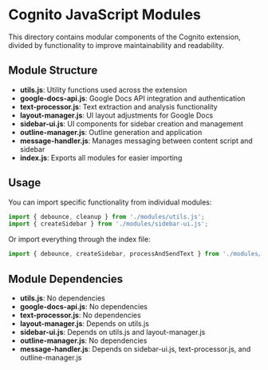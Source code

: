 # Cognito JavaScript Modules

This directory contains modular components of the Cognito extension, divided by functionality to improve maintainability and readability.

## Module Structure

- **utils.js**: Utility functions used across the extension
- **google-docs-api.js**: Google Docs API integration and authentication
- **text-processor.js**: Text extraction and analysis functionality
- **layout-manager.js**: UI layout adjustments for Google Docs
- **sidebar-ui.js**: UI components for sidebar creation and management
- **outline-manager.js**: Outline generation and application
- **message-handler.js**: Manages messaging between content script and sidebar
- **index.js**: Exports all modules for easier importing

## Usage

You can import specific functionality from individual modules:

```javascript
import { debounce, cleanup } from './modules/utils.js';
import { createSidebar } from './modules/sidebar-ui.js';
```

Or import everything through the index file:

```javascript
import { debounce, createSidebar, processAndSendText } from './modules/index.js';
```

## Module Dependencies

- **utils.js**: No dependencies
- **google-docs-api.js**: No dependencies
- **text-processor.js**: No dependencies
- **layout-manager.js**: Depends on utils.js
- **sidebar-ui.js**: Depends on utils.js and layout-manager.js
- **outline-manager.js**: No dependencies
- **message-handler.js**: Depends on sidebar-ui.js, text-processor.js, and outline-manager.js 